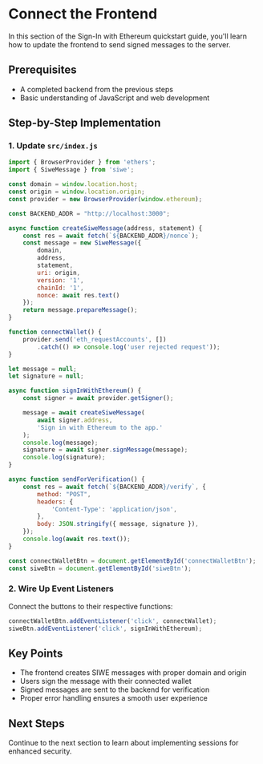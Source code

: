 # Connect the Frontend

In this section of the Sign-In with Ethereum quickstart guide, you'll learn how to update the frontend to send signed messages to the server.

## Prerequisites
- A completed backend from the previous steps
- Basic understanding of JavaScript and web development

## Step-by-Step Implementation

### 1. Update `src/index.js`

```javascript
import { BrowserProvider } from 'ethers';
import { SiweMessage } from 'siwe';

const domain = window.location.host;
const origin = window.location.origin;
const provider = new BrowserProvider(window.ethereum);

const BACKEND_ADDR = "http://localhost:3000";

async function createSiweMessage(address, statement) {
    const res = await fetch(`${BACKEND_ADDR}/nonce`);
    const message = new SiweMessage({
        domain,
        address,
        statement,
        uri: origin,
        version: '1',
        chainId: '1',
        nonce: await res.text()
    });
    return message.prepareMessage();
}

function connectWallet() {
    provider.send('eth_requestAccounts', [])
        .catch(() => console.log('user rejected request'));
}

let message = null;
let signature = null;

async function signInWithEthereum() {
    const signer = await provider.getSigner();

    message = await createSiweMessage(
        await signer.address,
        'Sign in with Ethereum to the app.'
    );
    console.log(message);
    signature = await signer.signMessage(message);
    console.log(signature);
}

async function sendForVerification() {
    const res = await fetch(`${BACKEND_ADDR}/verify`, {
        method: "POST",
        headers: {
            'Content-Type': 'application/json',
        },
        body: JSON.stringify({ message, signature }),
    });
    console.log(await res.text());
}

const connectWalletBtn = document.getElementById('connectWalletBtn');
const siweBtn = document.getElementById('siweBtn');
```

### 2. Wire Up Event Listeners

Connect the buttons to their respective functions:

```javascript
connectWalletBtn.addEventListener('click', connectWallet);
siweBtn.addEventListener('click', signInWithEthereum);
```

## Key Points

- The frontend creates SIWE messages with proper domain and origin
- Users sign the message with their connected wallet
- Signed messages are sent to the backend for verification
- Proper error handling ensures a smooth user experience

## Next Steps

Continue to the next section to learn about implementing sessions for enhanced security.